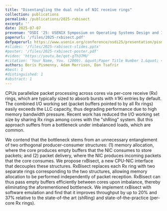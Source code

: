 ```yaml
---
title: "Disentangling the dual role of NIC receive rings"
collection: publications
permalink: /publications/2025-rxbisect
excerpt: ''
date: 2025-07-07
prevenue: "OSDI '25: USENIX Symposium on Operating Systems Design and Implementation"
paperurl: '/files/2025-rxbisect.pdf'
defpaperurl: https://www.usenix.org/conference/osdi25/presentation/pismenny
#slides: '/files/2025-rxbisect-slides.pptx'
#poster: '/files/2025-rxbisect-poster.pdf'
#video: 'https://youtu.be/qot-gTh37MU'
#citation: 'Your Name, You. (2009). &quot;Paper Title Number 1.&quot; <i>Journal 1</i>. 1(1).'
authors: Boris Pismenny, Adam Morrison, Dan Tsafrir
#best: 1
#distinguished: 1
#abstract: 1
---
```

CPUs parallelize packet processing across cores via per-core
receive (Rx) rings, which are typically sized to absorb bursts
with ≥1Ki entries by default. The combined I/O working
set (packet buffers pointed to by all Rx rings) easily exceeds
the LLC capacity, thus degrading performance due to high
memory bandwidth pressure. Recent work has reduced the
I/O working set size by sharing Rx rings among cores with the
"shRing" system. But this approach suffers from a bottleneck
under imbalanced loads, which are common.

We contend that the bottleneck stems from an unnecessary entanglement of two
orthogonal producer-consumer structures: (1) memory allocation, where the core
produces empty buffers that the NIC consumes to store packets; and (2) packet
delivery, where the NIC produces incoming packets that the core consumes. We
propose rxBisect, a new CPU-NIC interface that decouples these structures.
RxBisect replaces each Rx ring with two separate rings corresponding to the two
structures, allowing memory allocation to be performed independently of packet
reception. RxBisect can thus pass empty buffers efficiently between cores upon
imbalance, thereby eliminating the aforementioned bottleneck. We implement
rxBisect with software emulation and find that it improves throughput by up to
20% and 37% relative to the state-of-the art (shRing) and state-of-the-practice
(per-core Rx rings).
